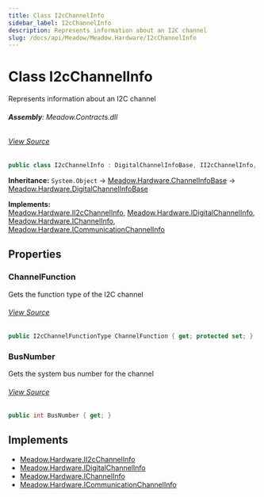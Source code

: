```yaml
---
title: Class I2cChannelInfo
sidebar_label: I2cChannelInfo
description: Represents information about an I2C channel
slug: /docs/api/Meadow/Meadow.Hardware/I2cChannelInfo
---
```

# Class I2cChannelInfo
Represents information about an I2C channel

###### **Assembly**: Meadow.Contracts.dll
###### [View Source](https://github.com/WildernessLabs/Meadow.Contracts.git/blob/develop/Source/Meadow.Contracts/Communications/I2cChannelInfo.cs#L6)
```csharp title="Declaration"
public class I2cChannelInfo : DigitalChannelInfoBase, II2cChannelInfo, IDigitalChannelInfo, IChannelInfo, ICommunicationChannelInfo
```
**Inheritance:** `System.Object` -> [Meadow.Hardware.ChannelInfoBase](../Meadow.Hardware/ChannelInfoBase) -> [Meadow.Hardware.DigitalChannelInfoBase](../Meadow.Hardware/DigitalChannelInfoBase)

**Implements:**  
[Meadow.Hardware.II2cChannelInfo](../Meadow.Hardware/II2cChannelInfo), [Meadow.Hardware.IDigitalChannelInfo](../Meadow.Hardware/IDigitalChannelInfo), [Meadow.Hardware.IChannelInfo](../Meadow.Hardware/IChannelInfo), [Meadow.Hardware.ICommunicationChannelInfo](../Meadow.Hardware/ICommunicationChannelInfo)

## Properties
### ChannelFunction
Gets the function type of the I2C channel
###### [View Source](https://github.com/WildernessLabs/Meadow.Contracts.git/blob/develop/Source/Meadow.Contracts/Communications/I2cChannelInfo.cs#L11)
```csharp title="Declaration"
public I2cChannelFunctionType ChannelFunction { get; protected set; }
```
### BusNumber
Gets the system bus number for the channel
###### [View Source](https://github.com/WildernessLabs/Meadow.Contracts.git/blob/develop/Source/Meadow.Contracts/Communications/I2cChannelInfo.cs#L14)
```csharp title="Declaration"
public int BusNumber { get; }
```

## Implements

* [Meadow.Hardware.II2cChannelInfo](../Meadow.Hardware/II2cChannelInfo)
* [Meadow.Hardware.IDigitalChannelInfo](../Meadow.Hardware/IDigitalChannelInfo)
* [Meadow.Hardware.IChannelInfo](../Meadow.Hardware/IChannelInfo)
* [Meadow.Hardware.ICommunicationChannelInfo](../Meadow.Hardware/ICommunicationChannelInfo)
